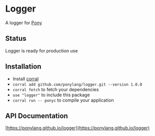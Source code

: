 # Logger

A logger for [Pony](https://www.ponylang.io/)

## Status

Logger is ready for production use

## Installation

* Install [corral](https://github.com/ponylang/corral)
* `corral add github.com/ponylang/logger.git --version 1.0.0`
* `corral fetch` to fetch your dependencies
* `use "logger"` to include this package
* `corral run -- ponyc` to compile your application

## API Documentation

[https://ponylang.github.io/logger](https://ponylang.github.io/logger)
